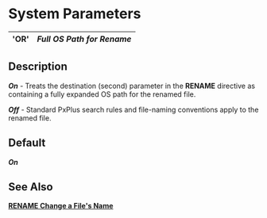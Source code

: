 # System Parameters

**'OR'** |  **_Full OS Path for Rename_**  
---|---  
  
##  Description

**_On_** \- Treats the destination (second) parameter in the **RENAME** directive as containing a fully expanded OS path for the renamed file.

**_Off_** \- Standard PxPlus search rules and file-naming conventions apply to the renamed file.

##  Default

**_On_**

## See Also

**[RENAME Change a File's Name](../directives/rename.md)**
